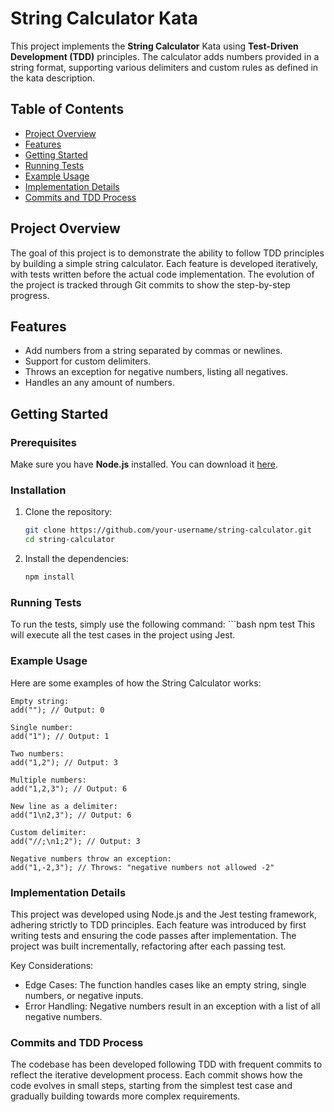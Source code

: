 # String Calculator Kata

This project implements the **String Calculator** Kata using **Test-Driven Development (TDD)** principles. The calculator adds numbers provided in a string format, supporting various delimiters and custom rules as defined in the kata description.

## Table of Contents
- [Project Overview](#project-overview)
- [Features](#features)
- [Getting Started](#getting-started)
- [Running Tests](#running-tests)
- [Example Usage](#example-usage)
- [Implementation Details](#implementation-details)
- [Commits and TDD Process](#commits-and-tdd-process)

## Project Overview

The goal of this project is to demonstrate the ability to follow TDD principles by building a simple string calculator. Each feature is developed iteratively, with tests written before the actual code implementation. The evolution of the project is tracked through Git commits to show the step-by-step progress.

## Features
- Add numbers from a string separated by commas or newlines.
- Support for custom delimiters.
- Throws an exception for negative numbers, listing all negatives.
- Handles an any amount of numbers.

## Getting Started

### Prerequisites
Make sure you have **Node.js** installed. You can download it [here](https://nodejs.org/).

### Installation

1. Clone the repository:
    ```bash
    git clone https://github.com/your-username/string-calculator.git
    cd string-calculator

2. Install the dependencies:
    ```bash
    npm install

### Running Tests
To run the tests, simply use the following command:
    ```bash
    npm test
This will execute all the test cases in the project using Jest.

### Example Usage
Here are some examples of how the String Calculator works:

    Empty string:
    add(""); // Output: 0
    
    Single number:
    add("1"); // Output: 1
    
    Two numbers:
    add("1,2"); // Output: 3
    
    Multiple numbers:
    add("1,2,3"); // Output: 6
    
    New line as a delimiter:
    add("1\n2,3"); // Output: 6
    
    Custom delimiter:
    add("//;\n1;2"); // Output: 3
    
    Negative numbers throw an exception:
    add("1,-2,3"); // Throws: "negative numbers not allowed -2"
    

### Implementation Details
This project was developed using Node.js and the Jest testing framework, adhering strictly to TDD principles. Each feature was introduced by first writing tests and ensuring the code passes after implementation. The project was built incrementally, refactoring after each passing test.

Key Considerations:
- Edge Cases: The function handles cases like an empty string, single numbers, or negative inputs.
- Error Handling: Negative numbers result in an exception with a list of all negative numbers.

### Commits and TDD Process

The codebase has been developed following TDD with frequent commits to reflect the iterative development process. Each commit shows how the code evolves in small steps, starting from the simplest test case and gradually building towards more complex requirements.
